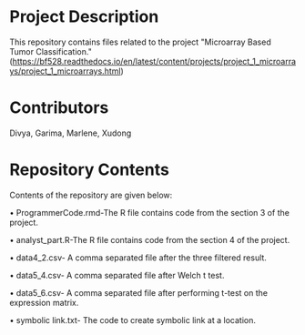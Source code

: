 # Project Description

This repository contains files related to the project "Microarray Based Tumor Classification."(https://bf528.readthedocs.io/en/latest/content/projects/project_1_microarrays/project_1_microarrays.html)

# Contributors
Divya, Garima, Marlene, Xudong


# Repository Contents
Contents of the repository are given below:

•	ProgrammerCode.rmd-The R file contains code from the section 3 of the project.

•	analyst_part.R-The R file contains code from the section 4 of the project.

•	data4_2.csv- A comma separated file after the three filtered result.

•	data5_4.csv- A comma separated file after Welch t test.

•	data5_6.csv- A comma separated file after performing t-test on the expression matrix. 

•	symbolic link.txt- The code to create symbolic link at a location.

